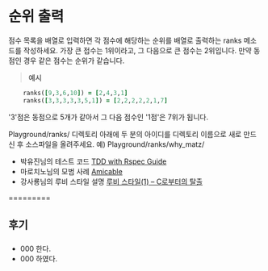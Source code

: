 순위 출력 
=======

점수 목록을 배열로 입력하면 각 점수에 해당하는 순위를 배열로 출력하는 ranks 메소드를 작성하세요. 
가장 큰 접수는 1위이라고, 그 다음으로 큰 점수는 2위입니다. 
만약 동점인 경우 같은 점수는 순위가 같습니다.

> **예시** 
````ruby
    ranks([9,3,6,10]) = [2,4,3,1]
    ranks([3,3,3,3,3,5,1]) = [2,2,2,2,2,1,7]
````

'3'점은 동점으로 5개가 같아서 그 다음 점수인 '1점'은 7위가 됩니다.

Playground/ranks/ 디렉토리 아래에 두 분의 아이디를 디렉토리 이름으로 새로 만드신 후 소스파일을 올려주세요.
예) Playground/ranks/why_matz/ 

* 박유진님의 테스트 코드 [TDD with Rspec Guide](https://github.com/parkeugene/playground)
* 마로치노님의 모범 사례 [Amicable](https://github.com/rorlakr/Playground/tree/master/amicable/marocchino)
* 강사룡님의 루비 스타일 설명 [루비 스타일(1) – C로부터의 탈출](https://thinkinginruby.wordpress.com/2015/04/07/exodus-from-c/)

=========
## 후기

### 
   * 000 한다.
   * 000 하였다.

